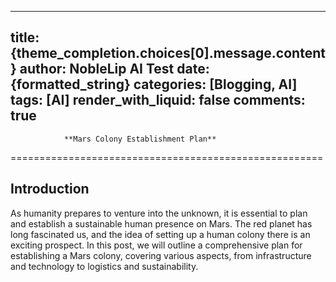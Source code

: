 
---
title: {theme_completion.choices[0].message.content}
author: NobleLip AI Test
date: {formatted_string}
categories: [Blogging, AI]
tags: [AI]
render_with_liquid: false
comments: true
---
			
				**Mars Colony Establishment Plan**
======================================================

**Introduction**
---------------

As humanity prepares to venture into the unknown, it is essential to plan and establish a sustainable human presence on Mars. The red planet has long fascinated us, and the idea of setting up a human colony there is an exciting prospect. In this post, we will outline a comprehensive plan for establishing a Mars colony, covering various aspects, from infrastructure and technology to logistics and sustainability.